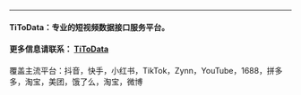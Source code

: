 


---
#### TiToData：专业的短视频数据接口服务平台。
#### 更多信息请联系： [TiToData](https://www.titodata.com/about?from=douyinapi)
覆盖主流平台：抖音，快手，小红书，TikTok，Zynn，YouTube，1688，拼多多，淘宝，美团，饿了么，淘宝，微博

